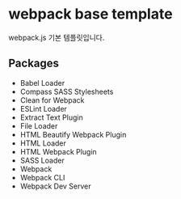 # webpack base template

webpack.js 기본 템플릿입니다.

## Packages

- Babel Loader
- Compass SASS Stylesheets
- Clean for Webpack
- ESLint Loader
- Extract Text Plugin
- File Loader
- HTML Beautify Webpack Plugin
- HTML Loader
- HTML Webpack Plugin
- SASS Loader
- Webpack
- Webpack CLI
- Webpack Dev Server